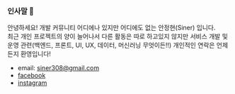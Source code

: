 ### 인사말 👋
안녕하세요! 개발 커뮤니티 어디에나 있지만 어디에도 없는 안정현(Siner) 입니다.<br>
최근 개인 프로젝트의 양이 늘어나서 다른 활동은 따로 하고있지 않지만 서비스 개발 및 운영 관련(백엔드, 프론트, UI, UX, 데이터, 머신러닝 무엇이든!!) 개인적인 연락은 언제든지 환영입니다!

- email: siner308@gmail.com
- [facebook](https://www.facebook.com/aan308)
- [instagram](https://www.instagram.com/)
